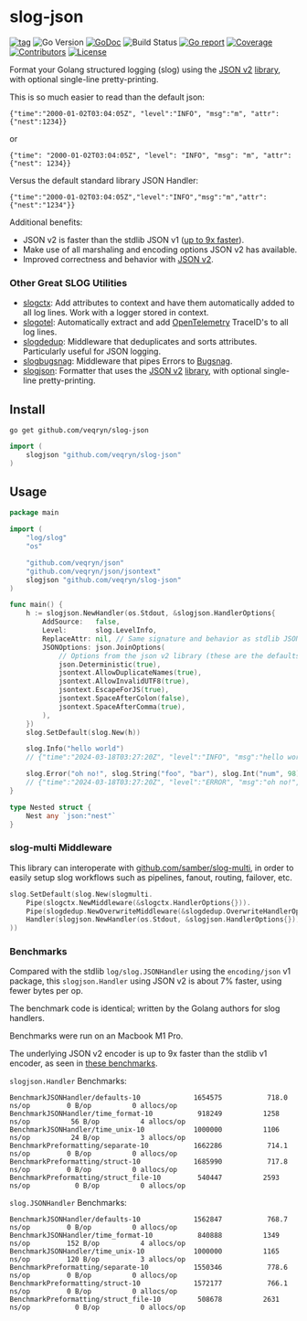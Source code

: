 # slog-json
[![tag](https://img.shields.io/github/tag/veqryn/slog-json.svg)](https://github.com/veqryn/slog-json/releases)
![Go Version](https://img.shields.io/badge/Go-%3E%3D%201.21-%23007d9c)
[![GoDoc](https://godoc.org/github.com/veqryn/slog-json?status.svg)](https://pkg.go.dev/github.com/veqryn/slog-json)
![Build Status](https://github.com/veqryn/slog-json/actions/workflows/build_and_test.yml/badge.svg)
[![Go report](https://goreportcard.com/badge/github.com/veqryn/slog-json)](https://goreportcard.com/report/github.com/veqryn/slog-json)
[![Coverage](https://img.shields.io/codecov/c/github/veqryn/slog-json)](https://codecov.io/gh/veqryn/slog-json)
[![Contributors](https://img.shields.io/github/contributors/veqryn/slog-json)](https://github.com/veqryn/slog-json/graphs/contributors)
[![License](https://img.shields.io/github/license/veqryn/slog-json)](./LICENSE)

Format your Golang structured logging (slog) using the [JSON v2](https://github.com/golang/go/discussions/63397)
[library](https://github.com/go-json-experiment/json), with optional single-line pretty-printing.

This is so much easier to read than the default json:
```text
{"time":"2000-01-02T03:04:05Z", "level":"INFO", "msg":"m", "attr":{"nest":1234}}
```

or
```text
{"time": "2000-01-02T03:04:05Z", "level": "INFO", "msg": "m", "attr": {"nest": 1234}}
```

Versus the default standard library JSON Handler:
```text
{"time":"2000-01-02T03:04:05Z","level":"INFO","msg":"m","attr":{"nest":"1234"}}
```

Additional benefits:
* JSON v2 is faster than the stdlib JSON v1 ([up to 9x faster](https://github.com/go-json-experiment/jsonbench)).
* Make use of all marshaling and encoding options JSON v2 has available.
* Improved correctness and behavior with [JSON v2](https://github.com/golang/go/discussions/63397).

### Other Great SLOG Utilities
- [slogctx](https://github.com/veqryn/slog-context): Add attributes to context and have them automatically added to all log lines. Work with a logger stored in context.
- [slogotel](https://github.com/veqryn/slog-context/tree/main/otel): Automatically extract and add [OpenTelemetry](https://opentelemetry.io/) TraceID's to all log lines.
- [slogdedup](https://github.com/veqryn/slog-dedup): Middleware that deduplicates and sorts attributes. Particularly useful for JSON logging.
- [slogbugsnag](https://github.com/veqryn/slog-bugsnag): Middleware that pipes Errors to [Bugsnag](https://www.bugsnag.com/).
- [slogjson](https://github.com/veqryn/slog-json): Formatter that uses the [JSON v2](https://github.com/golang/go/discussions/63397) [library](https://github.com/go-json-experiment/json), with optional single-line pretty-printing.


## Install
`go get github.com/veqryn/slog-json`

```go
import (
	slogjson "github.com/veqryn/slog-json"
)
```

## Usage
```go
package main

import (
	"log/slog"
	"os"

	"github.com/veqryn/json"
	"github.com/veqryn/json/jsontext"
	slogjson "github.com/veqryn/slog-json"
)

func main() {
	h := slogjson.NewHandler(os.Stdout, &slogjson.HandlerOptions{
		AddSource:   false,
		Level:       slog.LevelInfo,
		ReplaceAttr: nil, // Same signature and behavior as stdlib JSONHandler
		JSONOptions: json.JoinOptions(
			// Options from the json v2 library (these are the defaults)
			json.Deterministic(true),
			jsontext.AllowDuplicateNames(true),
			jsontext.AllowInvalidUTF8(true),
			jsontext.EscapeForJS(true),
			jsontext.SpaceAfterColon(false),
			jsontext.SpaceAfterComma(true),
		),
	})
	slog.SetDefault(slog.New(h))

	slog.Info("hello world")
	// {"time":"2024-03-18T03:27:20Z", "level":"INFO", "msg":"hello world"}

	slog.Error("oh no!", slog.String("foo", "bar"), slog.Int("num", 98), slog.Any("custom", Nested{Nest: "my value"}))
	// {"time":"2024-03-18T03:27:20Z", "level":"ERROR", "msg":"oh no!", "foo":"bar", "num":98, "custom":{"nest":"my value"}}
}

type Nested struct {
	Nest any `json:"nest"`
}
```

### slog-multi Middleware
This library can interoperate with [github.com/samber/slog-multi](https://github.com/samber/slog-multi),
in order to easily setup slog workflows such as pipelines, fanout, routing, failover, etc.
```go
slog.SetDefault(slog.New(slogmulti.
	Pipe(slogctx.NewMiddleware(&slogctx.HandlerOptions{})).
	Pipe(slogdedup.NewOverwriteMiddleware(&slogdedup.OverwriteHandlerOptions{})).
	Handler(slogjson.NewHandler(os.Stdout, &slogjson.HandlerOptions{})),
))
```

### Benchmarks
Compared with the stdlib `log/slog.JSONHandler` using the `encoding/json` v1 package,
this `slogjson.Handler` using JSON v2 is about 7% faster, using fewer bytes per op.

The benchmark code is identical; written by the Golang authors for slog handlers.

Benchmarks were run on an Macbook M1 Pro.

The underlying JSON v2 encoder is up to 9x faster than the stdlib v1 encoder,
as seen in [these benchmarks](https://github.com/go-json-experiment/jsonbench).

`slogjson.Handler` Benchmarks:
```text
BenchmarkJSONHandler/defaults-10         	 1654575	       718.0 ns/op	       0 B/op	       0 allocs/op
BenchmarkJSONHandler/time_format-10      	  918249	      1258 ns/op	      56 B/op	       4 allocs/op
BenchmarkJSONHandler/time_unix-10        	 1000000	      1106 ns/op	      24 B/op	       3 allocs/op
BenchmarkPreformatting/separate-10         	 1662286	       714.1 ns/op	       0 B/op	       0 allocs/op
BenchmarkPreformatting/struct-10           	 1685990	       717.8 ns/op	       0 B/op	       0 allocs/op
BenchmarkPreformatting/struct_file-10      	  540447	      2593 ns/op	       0 B/op	       0 allocs/op
```

`slog.JSONHandler` Benchmarks:
```text
BenchmarkJSONHandler/defaults-10         	 1562847	       768.7 ns/op	       0 B/op	       0 allocs/op
BenchmarkJSONHandler/time_format-10      	  840888	      1349 ns/op	     152 B/op	       4 allocs/op
BenchmarkJSONHandler/time_unix-10        	 1000000	      1165 ns/op	     120 B/op	       3 allocs/op
BenchmarkPreformatting/separate-10         	 1550346	       778.6 ns/op	       0 B/op	       0 allocs/op
BenchmarkPreformatting/struct-10           	 1572177	       766.1 ns/op	       0 B/op	       0 allocs/op
BenchmarkPreformatting/struct_file-10      	  508678	      2631 ns/op	       0 B/op	       0 allocs/op
```
